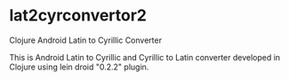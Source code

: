 lat2cyrconvertor2
=================

Clojure Android Latin to Cyrillic Converter


This is Android Latin to Cyrillic and Cyrillic to Latin converter developed in Clojure using lein droid "0.2.2" plugin.

